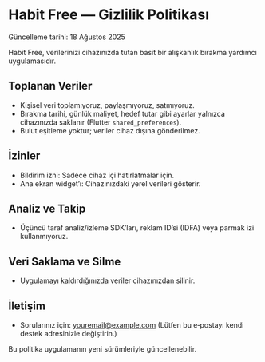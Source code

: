 # Habit Free — Gizlilik Politikası

Güncelleme tarihi: 18 Ağustos 2025

Habit Free, verilerinizi cihazınızda tutan basit bir alışkanlık bırakma yardımcı uygulamasıdır.

## Toplanan Veriler
- Kişisel veri toplamıyoruz, paylaşmıyoruz, satmıyoruz.
- Bırakma tarihi, günlük maliyet, hedef tutar gibi ayarlar yalnızca cihazınızda saklanır (Flutter `shared_preferences`).
- Bulut eşitleme yoktur; veriler cihaz dışına gönderilmez.

## İzinler
- Bildirim izni: Sadece cihaz içi hatırlatmalar için.
- Ana ekran widget’ı: Cihazınızdaki yerel verileri gösterir.

## Analiz ve Takip
- Üçüncü taraf analiz/izleme SDK’ları, reklam ID’si (IDFA) veya parmak izi kullanmıyoruz.

## Veri Saklama ve Silme
- Uygulamayı kaldırdığınızda veriler cihazınızdan silinir.

## İletişim
- Sorularınız için: youremail@example.com
  (Lütfen bu e‑postayı kendi destek adresinizle değiştirin.)

Bu politika uygulamanın yeni sürümleriyle güncellenebilir.
